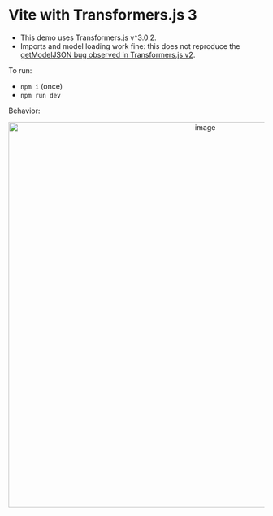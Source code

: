 # Vite with Transformers.js 3

* This demo uses Transformers.js v^3.0.2.
* Imports and model loading work fine: this does not reproduce the [getModelJSON bug observed in Transformers.js v2](https://github.com/xenova/transformers.js/issues/366).

To run:
* `npm i` (once)
* `npm run dev`

Behavior:

<p align="center">
<img width="759" alt="image" src="https://github.com/user-attachments/assets/be7468e1-aa78-4b92-ad80-9df0188cc55a">
</p>